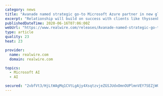 ```yaml
---
category: news
title: "Avanade named strategic go-to Microsoft Azure partner in new global alliance with Databricks"
excerpt: "Relationship will build on success with clients like thyssenkrupp to optimize operations, using advanced data science and data engineering Seattle, June 16, 2020 – Avanade, the leading digital innovator on the Microsoft ecosystem,"
publishedDateTime: 2020-06-16T07:06:00Z
webUrl: "https://www.realwire.com/releases/Avanade-named-strategic-go-to-Microsoft-Azure-partner-in-new-global-alliance"
type: article
quality: 23
heat: 23

provider:
  name: realwire.com
  domain: realwire.com

topics:
  - Microsoft AI
  - AI

secured: "2vbfVt3/HjLtWAgMq1CVtLgAjy4XsqtzvjeZGSJUdxOmnOUPlmnVEY7SEZjWQ2GkO6LaksuklSYr2MpnfRd9cOFSFGWnPMfHpuFu+iWKNWFytA3Mk3hVKpbaPnS7oBeppWL3J+Ue0ArRWkRn+AZKOXkbrntUqiUpDpykzMbrhoKNF2VcpZWSNkkxD+ppMcf+Wv1j9wNxX2nEO1lL86Y84sIxBBSxluaHSWOZpsTTqTEA9qr2Bzzs1cHrgWSBR0164tNVoUHQu+0GyU8c5iINQGKC7strijeXa4oy0reIkxz29RZjWwGOA7E3BYrlZVmIuiShD8/QpHl11bNPE5RcKA==;l1EkyYtxWIpN4vsuwWdttA=="
---
```



